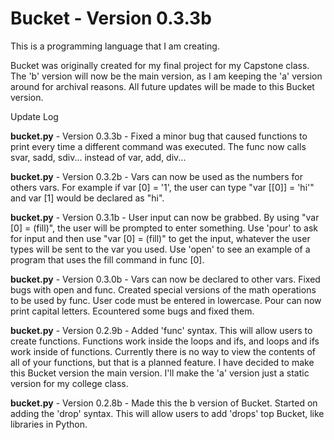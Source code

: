 # Bucket - Version 0.3.3b
This is a programming language that I am creating.

Bucket was originally created for my final project for my Capstone class. The 'b' version will now be the main version, as I am keeping the 'a' version around for archival reasons. All future updates will be made to this Bucket version.

Update Log

**bucket.py** - Version 0.3.3b - Fixed a minor bug that caused functions to print every time a different command was executed. The func now calls svar, sadd, sdiv... instead of var, add, div...

**bucket.py** - Version 0.3.2b - Vars can now be used as the numbers for others vars. For example if var [0] = '1', the user can type "var [[0]] = 'hi'" and var [1] would be declared as "hi".

**bucket.py** - Version 0.3.1b - User input can now be grabbed. By using "var [0] = (fill)", the user will be prompted to enter something. Use 'pour' to ask for input and then use "var [0] = (fill)" to get the input, whatever the user types will be sent to the var you used. Use 'open' to see an example of a program that uses the fill command in func [0].

**bucket.py** - Version 0.3.0b - Vars can now be declared to other vars. Fixed bugs with open and func. Created special versions of the math operations to be used by func. User code must be entered in lowercase. Pour can now print capital letters. Ecountered some bugs and fixed them.

**bucket.py** - Version 0.2.9b - Added 'func' syntax. This will allow users to create functions. Functions work inside the loops and ifs, and loops and ifs work inside of functions. Currently there is no way to view the contents of all of your functions, but that is a planned feature. I have decided to make this Bucket version the main version. I'll make the 'a' version just a static version for my college class.

**bucket.py** - Version 0.2.8b - Made this the b version of Bucket. Started on adding the 'drop' syntax. This will allow users to add 'drops' top Bucket, like libraries in Python.
